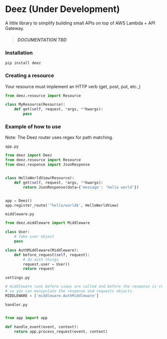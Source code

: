 # Deez (Under Development)
A little library to simplify building small APIs on top of AWS Lambda + API Gateway.

> ##### DOCUMENTATION TBD

### Installation
`pip install deez`


### Creating a resource
Your resource must implement an HTTP verb (get, post, put, etc.,)

```python
from deez.resource import Resource

class MyResource(Resource):
    def get(self, request, *args, **kwargs):
        pass
```

### Example of how to use
Note: The Deez router uses regex for path matching.

`app.py`
```python
from deez import Deez
from deez.resource import Resource
from deez.response import JsonResponse


class HelloWorldView(Resource):
    def get(self, request, *args, **kwargs):
        return JsonResponse(data={'message': 'hello world'})


app = Deez()
app.register_route('^hello/world$', HelloWorldView)
```

`middleware.py`
```python
from deez.middleware import Middleware

class User:
    # fake user object
    pass

class AuthMiddleware(Middleware):
    def before_request(self, request):
        # do auth things
        request.user = User() 
        return request
```

`settings.py`
```python
# middleware runs before views are called and before the response is returned
# so you can manipulate the response and requests objects.
MIDDLEWARE = ['middleware.AuthMiddleware']
```

`handler.py`
```python

from app import app

def handle_event(event, context):
    return app.process_request(event, context)
```
